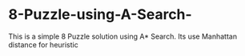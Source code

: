 # 8-Puzzle-using-A-Search-
This is a simple 8 Puzzle solution using A* Search. Its use   Manhattan distance for heuristic
